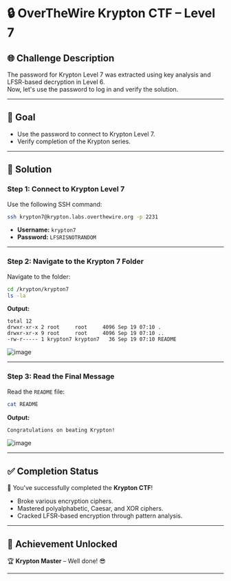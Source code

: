 # 🔒 OverTheWire Krypton CTF – Level 7

## 🌐 **Challenge Description**  
The password for Krypton Level 7 was extracted using key analysis and LFSR-based decryption in Level 6.  
Now, let's use the password to log in and verify the solution.

---

## 🎯 **Goal**  
- Use the password to connect to Krypton Level 7.  
- Verify completion of the Krypton series.  

---

## 🚀 **Solution**  

### **Step 1: Connect to Krypton Level 7**  
Use the following SSH command:

```bash
ssh krypton7@krypton.labs.overthewire.org -p 2231
```

- **Username:** `krypton7`  
- **Password:** `LFSRISNOTRANDOM`  

---

### **Step 2: Navigate to the Krypton 7 Folder**  
Navigate to the folder:

```bash
cd /krypton/krypton7
ls -la
```

**Output:**  
```
total 12
drwxr-xr-x 2 root     root     4096 Sep 19 07:10 .
drwxr-xr-x 9 root     root     4096 Sep 19 07:10 ..
-rw-r----- 1 krypton7 krypton7   36 Sep 19 07:10 README
```

![image](https://github.com/user-attachments/assets/8c5cc60d-6ac9-433c-9edf-55d2663c02fd)

---

### **Step 3: Read the Final Message**  
Read the `README` file:

```bash
cat README
```

**Output:**  
```bash
Congratulations on beating Krypton!
```
![image](https://github.com/user-attachments/assets/a4ac7348-a3fc-4cb2-9a06-e34e47be624d)

---

## ✅ **Completion Status**  
🎉 You've successfully completed the **Krypton CTF**!  
- Broke various encryption ciphers.  
- Mastered polyalphabetic, Caesar, and XOR ciphers.  
- Cracked LFSR-based encryption through pattern analysis.  

---

## 🌟 **Achievement Unlocked**  
🏆 **Krypton Master** – Well done! 😎  

---
